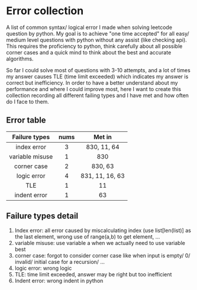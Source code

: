 # Error collection

A list of common syntax/ logical error I made when solving leetcode question by python. My goal is to achieve "one time accepted" for all easy/ medium level questions with python without any assist (like checking api). This requires the proficiency to python, think carefully about all possible corner cases and a quick mind to think about the best and accurate algorithms.

So far I could solve most of questions with 3-10 attempts, and a lot of times my answer causes TLE (time limit exceeded) which indicates my answer is correct but inefficiency. In order to have a better understand about my performance and where I could improve most, here I want to create this collection recording all different failing types and I have met and how often do I face to them.

## Error table

| Failure types   | nums    | Met in  |
| :-------------: |:-------:| :-----: |
| index error     | 3       | 830, 11, 64 |
| variable misuse | 1       | 830 |
| corner case     | 2       | 830, 63 |
| logic error     | 4       | 831, 11, 16, 63 |
| TLE             | 1		| 11      |
| indent error    | 1       | 63      |

## Failure types detail

1. Index error: all error caused by miscalculating index (use list[len(list)] as the last element, wrong use of range(a,b) to get element, ...
2. variable misuse: use variable a when we actually need to use variable best
3. corner case: forgot to consider corner case like when input is empty/ 0/ invalid/ initial case for a recursion/ ...
4. logic error: wrong logic
5. TLE: time limit exceeded, answer may be right but too inefficient
6. Indent error: wrong indent in python